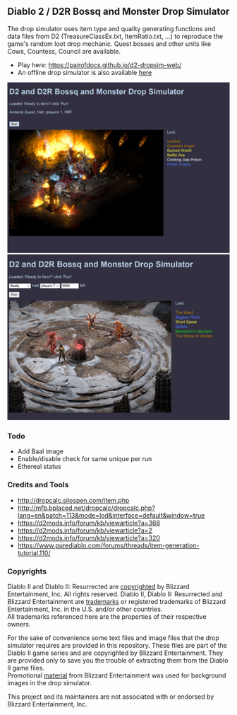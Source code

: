 ## Diablo 2 / D2R Bossq and Monster Drop Simulator

The drop simulator uses item type and quality generating functions and data files from D2 (TreasureClassEx.txt, ItemRatio.txt, ...) to reproduce the game's random loot drop mechanic. Quest bosses and other units like Cows, Countess, Council are available.
- Play here: https://pairofdocs.github.io/d2-dropsim-web/
- An offline drop simulator is also available [here](https://github.com/pairofdocs/d2-drop-simulator)

[![App window with andy](./img/andyq_drop_bckgrd.jpg)](https://pairofdocs.github.io/d2-dropsim-web/)
[![App window with baal](./img/baalq_drop_bckgrd.jpg)](https://pairofdocs.github.io/d2-dropsim-web/)


### Todo
- Add Baal image
- Enable/disable check for same unique per run
- Ethereal status


### Credits and Tools
- http://dropcalc.silospen.com/item.php
- http://mfb.bplaced.net/dropcalc/dropcalc.php?lang=en&patch=113&mode=lod&interface=default&window=true
- https://d2mods.info/forum/kb/viewarticle?a=368
- https://d2mods.info/forum/kb/viewarticle?a=2
- https://d2mods.info/forum/kb/viewarticle?a=320
- https://www.purediablo.com/forums/threads/item-generation-tutorial.110/


### Copyrights
Diablo II and Diablo II: Resurrected are [copyrighted](https://www.blizzard.com/en-us/legal/9c9cb70b-d1ed-4e17-998a-16c6df46be7b/copyright-notices) by Blizzard Entertainment, Inc. All rights reserved. Diablo II, Diablo II: Resurrected and Blizzard Entertainment are [trademarks](https://www.blizzard.com/en-us/legal/9c9cb70b-d1ed-4e17-998a-16c6df46be7b/copyright-notices) or registered trademarks of Blizzard Entertainment, Inc. in the U.S. and/or other countries.  
All trademarks referenced here are the properties of their respective owners.

For the sake of convenience some text files and image files that the drop simulator requires are provided in this repository.
These files are part of the Diablo II game series and are copyrighted by Blizzard Entertainment.
They are provided only to save you the trouble of extracting them from the Diablo II game files.  
Promotional [material](https://youtu.be/DttPBtsZ5fc?t=87) from Blizzard Entertainment was used for background images in the drop simulator.

This project and its maintainers are not associated with or endorsed by Blizzard Entertainment, Inc. 
